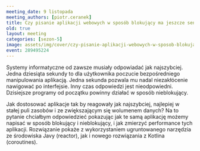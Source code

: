 ```yaml
---
meeting_date: 9 listopada
meeting_authors: [piotr.ceranek]
title: Czy pisanie aplikacji webowych w sposób blokujący ma jeszcze sens?
old: true
layout: meeting
categories: [sezon-5]
image: assets/img/cover/czy-pisanie-aplikacji-webowych-w-sposob-blokujacy-ma-jeszcze-sens.png
event: 289495224
---
```


Systemy informatyczne od zawsze musiały odpowiadać jak najszybciej. Jedna dziesiąta sekundy to dla użytkownika poczucie bezpośredniego manipulowania aplikacją. Jedna sekunda pozwala mu nadal niezakłócenie nawigować po interfejsie. Inny czas odpowiedzi jest nieodpowiedni. Dzisiejsze programy od początku powinny działać w sposób nieblokujący. 

Jak dostosować aplikacje tak by reagowały jak najszybciej, najlepiej w stałej puli zasobów i ze zwiększającym się wolumenem danych? Na to pytanie chciałbym odpowiedzieć pokazując jak te samą aplikację możemy napisać w sposób blokujący i nieblokujący, i jak zmierzyć performance tych aplikacji. Rozwiązanie pokaże z wykorzystaniem ugruntowanego narzędzia ze środowiska Javy (reactor), jak i nowego rozwiązania z Kotlina (coroutines).
